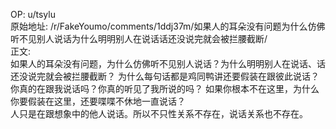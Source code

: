
OP: u/tsylu  
原始地址: /r/FakeYoumo/comments/1ddj37m/如果人的耳朵没有问题为什么仿佛听不见别人说话为什么明明别人在说话话还没说完就会被拦腰截断/  
正文:  
如果人的耳朵没有问题，为什么仿佛听不见别人说话？为什么明明别人在说话、话还没说完就会被拦腰截断？ 为什么每句话都是鸡同鸭讲还要假装在跟彼此说话？ 你真的在跟我说话吗？你真的听见了我所说的吗？ 如果你根本不在这里，为什么你要假装在这里，还要喋喋不休地一直说话？  
人只是在跟想象中的他人说话。所以不只性关系不存在，说话关系也不存在。
